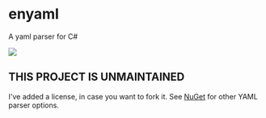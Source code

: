 # enyaml

A yaml parser for C#

<a href="https://github.com/martinpeck/oss-project-status/blob/master/abandoned/OSS_STATUS.md"><img src="https://img.shields.io/badge/OSS%20Status-Abandoned-lightgray.svg" /></a>

## THIS PROJECT IS UNMAINTAINED
I've added a license, in case you want to fork it. See [NuGet](https://www.nuget.org/packages?q=yaml) for other YAML parser options.
